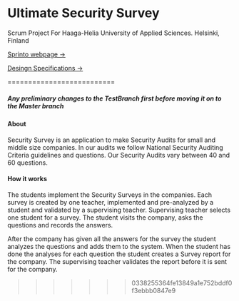 ﻿Ultimate Security Survey
=============

Scrum Project For Haaga-Helia University of Applied Sciences.
Helsinki, Finland

<a href="http://myy.haaga-helia.fi/~a1203246/sprinto/" target="_blank">
	Sprinto webpage &rarr;</a>

<a target="_blank"
	href="https://docs.google.com/document/d/1SoRNnCHlEvq8GPFz-BMzROFjMddURASglIgJYtHs3XQ/edit?usp=sharing">
	Desingn Specifications &rarr;</a>

==========================

<h5>Any preliminary changes to the TestBranch first before moving it on to the Master branch<h5>


<h4>About</h4>

Security Survey is an application to make Security Audits for small and middle size companies. 
In our audits we follow National Security Auditing Criteria guidelines and questions. 
Our Security Audits vary between 40 and 60 questions.

<h4>How it works</h4>

The students implement the Security Surveys in the companies. Each
survey is created by one teacher, implemented and pre-analyzed by
a student and validated by a supervising teacher. Supervising teacher
selects one student for a survey. The student visits the company, asks
the questions and records the answers.

After the company has given all the answers for the survey the
student analyzes the questions and adds them to the system.
When the student has done the analyses for each question the student
creates a Survey report for the company. The supervising teacher
validates the report before it is sent for the company.

>>>>>>> 0338255364fe13849a1e752bddf0f3ebbb0847e9

